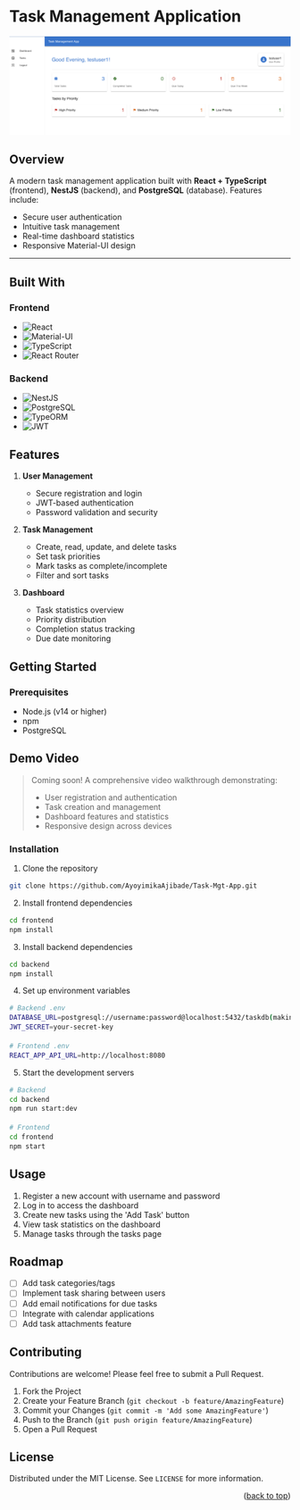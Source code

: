 # Task Management Application

<div align="center">
  <img src="asset/task-app-demo.png" alt="Task Management App Demo" width="800">
</div>

## Overview

A modern task management application built with **React + TypeScript** (frontend), **NestJS** (backend), and **PostgreSQL** (database). Features include:

- Secure user authentication
- Intuitive task management
- Real-time dashboard statistics
- Responsive Material-UI design

---

## Built With

### Frontend
* ![React](https://img.shields.io/badge/React-20232A?style=for-the-badge&logo=react&logoColor=61DAFB)
* ![Material-UI](https://img.shields.io/badge/Material--UI-0081CB?style=for-the-badge&logo=material-ui&logoColor=white)
* ![TypeScript](https://img.shields.io/badge/TypeScript-007ACC?style=for-the-badge&logo=typescript&logoColor=white)
* ![React Router](https://img.shields.io/badge/React_Router-CA4245?style=for-the-badge&logo=react-router&logoColor=white)

### Backend
* ![NestJS](https://img.shields.io/badge/NestJS-E0234E?style=for-the-badge&logo=nestjs&logoColor=white)
* ![PostgreSQL](https://img.shields.io/badge/PostgreSQL-316192?style=for-the-badge&logo=postgresql&logoColor=white)
* ![TypeORM](https://img.shields.io/badge/TypeORM-FE0902?style=for-the-badge)
* ![JWT](https://img.shields.io/badge/JWT-000000?style=for-the-badge&logo=JSON%20web%20tokens&logoColor=white)

## Features

1. **User Management**
   - Secure registration and login
   - JWT-based authentication
   - Password validation and security

2. **Task Management**
   - Create, read, update, and delete tasks
   - Set task priorities
   - Mark tasks as complete/incomplete
   - Filter and sort tasks

3. **Dashboard**
   - Task statistics overview
   - Priority distribution
   - Completion status tracking
   - Due date monitoring

## Getting Started

### Prerequisites

* Node.js (v14 or higher)
* npm
* PostgreSQL

## Demo Video

> Coming soon! A comprehensive video walkthrough demonstrating:
> - User registration and authentication
> - Task creation and management
> - Dashboard features and statistics
> - Responsive design across devices

### Installation

1. Clone the repository
```sh
git clone https://github.com/AyoyimikaAjibade/Task-Mgt-App.git
```

2. Install frontend dependencies
```sh
cd frontend
npm install
```

3. Install backend dependencies
```sh
cd backend
npm install
```

4. Set up environment variables
```sh
# Backend .env
DATABASE_URL=postgresql://username:password@localhost:5432/taskdb(making stuff up set up your DB)
JWT_SECRET=your-secret-key

# Frontend .env
REACT_APP_API_URL=http://localhost:8080
```

5. Start the development servers
```sh
# Backend
cd backend
npm run start:dev

# Frontend
cd frontend
npm start
```

## Usage

1. Register a new account with username and password
2. Log in to access the dashboard
3. Create new tasks using the 'Add Task' button
4. View task statistics on the dashboard
5. Manage tasks through the tasks page

## Roadmap

- [ ] Add task categories/tags
- [ ] Implement task sharing between users
- [ ] Add email notifications for due tasks
- [ ] Integrate with calendar applications
- [ ] Add task attachments feature

## Contributing

Contributions are welcome! Please feel free to submit a Pull Request.

1. Fork the Project
2. Create your Feature Branch (`git checkout -b feature/AmazingFeature`)
3. Commit your Changes (`git commit -m 'Add some AmazingFeature'`)
4. Push to the Branch (`git push origin feature/AmazingFeature`)
5. Open a Pull Request

## License

Distributed under the MIT License. See `LICENSE` for more information.

<p align="right">(<a href="#readme-top">back to top</a>)</p>
